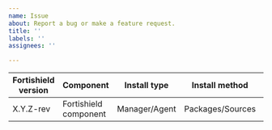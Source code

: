 ```yaml
---
name: Issue 
about: Report a bug or make a feature request.
title: ''
labels: ''
assignees: ''

---
```


|Fortishield version|Component|Install type|Install method|Platform|
|---|---|---|---|---|
| X.Y.Z-rev | Fortishield component | Manager/Agent | Packages/Sources | OS version |

<!--
Whenever possible, issues should be created for bug reporting and feature requests.
For questions related to the user experience, please refer:
- Fortishield mailing list: https://groups.google.com/forum/#!forum/fortishield
- Join Fortishield on Slack: https://fortishield.com/community/join-us-on-slack

Please fill the table above. Feel free to extend it at your convenience.
-->

<!--

You may want to set debug options `<component>.debug=2` (see https://documentation.fortishield.com/current/user-manual/reference/internal-options.html) to get verbose logs. This may help investigate the issue.

-->
